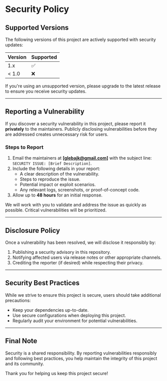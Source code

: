 # Security Policy

## Supported Versions

The following versions of this project are actively supported with security updates:

| Version | Supported          |
| ------- | ------------------ |
| 1.x     | :white_check_mark: |
| < 1.0   | :x:                |

If you're using an unsupported version, please upgrade to the latest release to ensure you receive security updates.

---

## Reporting a Vulnerability

If you discover a security vulnerability in this project, please report it **privately** to the maintainers. Publicly disclosing vulnerabilities before they are addressed creates unnecessary risk for users.

### Steps to Report

1. Email the maintainers at **[glebajk@gmail.com]** with the subject line: `SECURITY ISSUE: [Brief Description]`.
2. Include the following details in your report:
    - A clear description of the vulnerability.
    - Steps to reproduce the issue.
    - Potential impact or exploit scenarios.
    - Any relevant logs, screenshots, or proof-of-concept code.
3. Allow up to **48 hours** for an initial response.

We will work with you to validate and address the issue as quickly as possible. Critical vulnerabilities will be prioritized.

---

## Disclosure Policy

Once a vulnerability has been resolved, we will disclose it responsibly by:

1. Publishing a security advisory in this repository.
2. Notifying affected users via release notes or other appropriate channels.
3. Crediting the reporter (if desired) while respecting their privacy.

---

## Security Best Practices

While we strive to ensure this project is secure, users should take additional precautions:

- Keep your dependencies up-to-date.
- Use secure configurations when deploying this project.
- Regularly audit your environment for potential vulnerabilities.

---

## Final Note

Security is a shared responsibility. By reporting vulnerabilities responsibly and following best practices, you help maintain the integrity of this project and its community.

Thank you for helping us keep this project secure!
